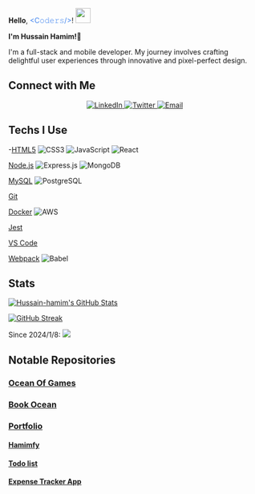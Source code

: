 𝐇𝐞𝐥𝐥𝐨, <span style="color: #3d82ef;">&lt;C𝚘𝚍𝚎𝚛𝚜/&gt;</span>! <img src="https://media.giphy.com/media/WUlplcMpOCEmTGBtBW/giphy.gif" width="30">
  </h1>
</div>

**I'm Hussain Hamim!👋**

I'm a full-stack and mobile developer. My journey involves crafting delightful user experiences through innovative and pixel-perfect design.


## Connect with Me

<div align="center">
  <a href="https://www.linkedin.com/in/hussain-hamim/">
    <img src="https://img.shields.io/badge/LinkedIn-0077B5?style=for-the-badge&logo=linkedin&logoColor=white" alt="LinkedIn">
  </a>
  <a href="https://twitter.com/hussainhamim_">
    <img src="https://img.shields.io/badge/Twitter-1DA1F2?style=for-the-badge&logo=twitter&logoColor=white" alt="Twitter">
  </a>
  <a href="mailto:mohammadhussainafghan83@gmail.com">
    <img src="https://img.shields.io/badge/Email-D14836?style=for-the-badge&logo=gmail&logoColor=white" alt="Email">
  </a>
</div>

## Techs I Use

  -[HTML5](https://img.shields.io/badge/HTML5-E34F26?style=flat&logo=html5&logoColor=white)
![CSS3](https://img.shields.io/badge/CSS3-1572B6?style=flat&logo=css3&logoColor=white)
![JavaScript](https://img.shields.io/badge/JavaScript-F7DF1E?style=flat&logo=javascript&logoColor=black) 
![React](https://img.shields.io/badge/React-61DAFB?style=flat&logo=react&logoColor=white)

[Node.js](https://img.shields.io/badge/Node.js-339933?style=flat&logo=node.js&logoColor=white)
![Express.js](https://img.shields.io/badge/Express.js-000000?style=flat&logo=express&logoColor=white)
![MongoDB](https://img.shields.io/badge/MongoDB-47A248?style=flat&logo=mongodb&logoColor=white)

[MySQL](https://img.shields.io/badge/MySQL-4479A1?style=flat&logo=mysql&logoColor=white)
![PostgreSQL](https://img.shields.io/badge/PostgreSQL-336791?style=flat&logo=postgresql&logoColor=white)

[Git](https://img.shields.io/badge/Git-F05032?style=flat&logo=git&logoColor=white)

[Docker](https://img.shields.io/badge/Docker-2496ED?style=flat&logo=docker&logoColor=white)
![AWS](https://img.shields.io/badge/AWS-232F3E?style=flat&logo=amazon-aws&logoColor=white)

[Jest](https://img.shields.io/badge/Jest-C21325?style=flat&logo=jest&logoColor=white)

[VS Code](https://img.shields.io/badge/VS_Code-007ACC?style=flat&logo=visual-studio-code&logoColor=white)

[Webpack](https://img.shields.io/badge/Webpack-8DD6F9?style=flat&logo=webpack&logoColor=black)
![Babel](https://img.shields.io/badge/Babel-F9DC3E?style=flat&logo=babel&logoColor=black)
                    
## Stats

[![Hussain-hamim's GitHub Stats](https://github-readme-stats.vercel.app/api?username=Hussain-hamim&show_icons=true&count_private=true&hide=contribs,prs&theme=radical)](https://github.com/Hussain-hamim)

[![GitHub Streak](https://github-readme-streak-stats.herokuapp.com/?user=Hussain-hamim)](https://github.com/Hussain-hamim)

Since 2024/1/8: 
![](https://komarev.com/ghpvc/?username=Hussain-hamim)

## Notable Repositories
### [Ocean Of Games](https://github.com/Hussain-hamim/ocean-of-games)
### [Book Ocean](https://book-ocean.vercel.app/discover)
### [Portfolio](https://hussain-hamim.vercel.app/)
#### [Hamimfy](https://github.com/Hussain-hamim/hamimfy)
#### [Todo list](https://github.com/Hussain-hamim/My-Todo-list)
#### [Expense Tracker App](https://github.com/Hussain-hamim/Expense-Tracker)


<!---
Hussain-hamim/Hussain-hamim is a ✨ special ✨ repository because its `README.md` (this file) appears on your GitHub profile.
You can click the Preview link to take a look at your changes.
--->
